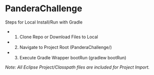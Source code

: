 # PanderaChallenge

Steps for Local Install/Run with Gradle
- 1. Clone Repo or Download Files to Local
- 2. Navigate to Project Root (PanderaChallenge/)
- 3. Execute Gradle Wrapper bootRun (gradlew bootRun)

_Note: All Eclipse Project/Classpath files are included for Project Import._
